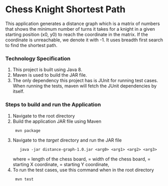 # Chess Knight Shortest Path

This application generates a distance graph which is a matrix of numbers that shows the minimum number of
turns it takes for a knight in a given starting position (x0, y0) to reach the coordinate in the matrix. If the
coordinate is unreachable, we denote it with -1. It uses breadth first search to find the shortest path.

### Technology Specification
1. This project is built using Java 8.
2. Maven is used to build the JAR file.
3. The only dependency this project has is JUnit for running test cases. When running the tests, 
maven will fetch the JUnit dependencies by itself.

### Steps to build and run the Application
1. Navigate to the root directory
2. Build the application JAR file using Maven <br />
   ```shell 
    mvn package
   ```
3. Navigate to the *target* directory and run the JAR file
   ```shell 
      java -jar distance-graph-1.0.jar <arg0> <arg1> <arg2> <arg3> 
   ```
   where <arg0> = length of the chess board,
         <arg1> = width of the chess board,
         <arg2> = starting X coordinate,
         <arg3> = starting Y coordinate,
4. To run the test cases, use this command when in the root directory
   ```shell 
    mvn test
   ```
